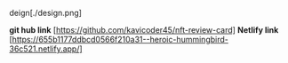 deign[./design.png]

**git hub link**
[https://github.com/kavicoder45/nft-review-card]
**Netlify link**
[https://655b1177ddbcd0566f210a31--heroic-hummingbird-36c521.netlify.app/]
